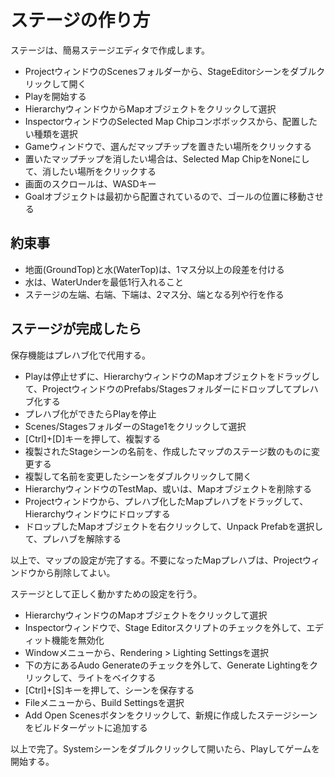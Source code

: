 # ステージの作り方
ステージは、簡易ステージエディタで作成します。

- ProjectウィンドウのScenesフォルダーから、StageEditorシーンをダブルクリックして開く
- Playを開始する
- HierarchyウィンドウからMapオブジェクトをクリックして選択
- InspectorウィンドウのSelected Map Chipコンボボックスから、配置したい種類を選択
- Gameウィンドウで、選んだマップチップを置きたい場所をクリックする
- 置いたマップチップを消したい場合は、Selected Map ChipをNoneにして、消したい場所をクリックする
- 画面のスクロールは、WASDキー
- Goalオブジェクトは最初から配置されているので、ゴールの位置に移動させる

## 約束事
- 地面(GroundTop)と水(WaterTop)は、1マス分以上の段差を付ける
- 水は、WaterUnderを最低1行入れること
- ステージの左端、右端、下端は、2マス分、端となる列や行を作る

## ステージが完成したら
保存機能はプレハブ化で代用する。

- Playは停止せずに、HierarchyウィンドウのMapオブジェクトをドラッグして、ProjectウィンドウのPrefabs/Stagesフォルダーにドロップしてプレハブ化する
- プレハブ化ができたらPlayを停止
- Scenes/StagesフォルダーのStage1をクリックして選択
- [Ctrl]+[D]キーを押して、複製する
- 複製されたStageシーンの名前を、作成したマップのステージ数のものに変更する
- 複製して名前を変更したシーンをダブルクリックして開く
- HierarchyウィンドウのTestMap、或いは、Mapオブジェクトを削除する
- Projectウィンドウから、プレハブ化したMapプレハブをドラッグして、Hierarchyウィンドウにドロップする
- ドロップしたMapオブジェクトを右クリックして、Unpack Prefabを選択して、プレハブを解除する

以上で、マップの設定が完了する。不要になったMapプレハブは、Projectウィンドウから削除してよい。

ステージとして正しく動かすための設定を行う。

- HierarchyウィンドウのMapオブジェクトをクリックして選択
- Inspectorウィンドウで、Stage Editorスクリプトのチェックを外して、エディット機能を無効化
- Windowメニューから、Rendering > Lighting Settingsを選択
- 下の方にあるAudo Generateのチェックを外して、Generate Lightingをクリックして、ライトをベイクする
- [Ctrl]+[S]キーを押して、シーンを保存する
- Fileメニューから、Build Settingsを選択
- Add Open Scenesボタンをクリックして、新規に作成したステージシーンをビルドターゲットに追加する

以上で完了。Systemシーンをダブルクリックして開いたら、Playしてゲームを開始する。
